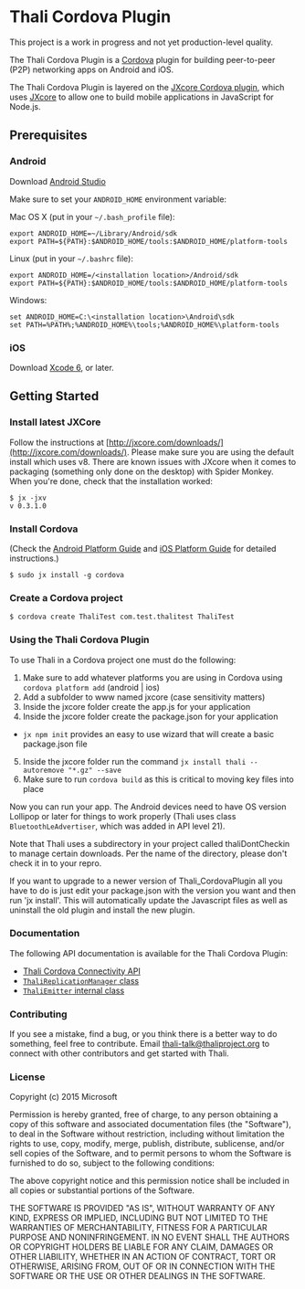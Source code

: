 # Thali Cordova Plugin

This project is a work in progress and not yet production-level quality.

The Thali Cordova Plugin is a [Cordova](http://cordova.apache.org/) plugin for building peer-to-peer (P2P) networking apps on Android and iOS.

The Thali Cordova Plugin is layered on the [JXcore Cordova plugin](https://github.com/jxcore/jxcore-cordova), which uses [JXcore](http://jxcore.com/home/) to allow one to build mobile applications in JavaScript for Node.js.  

## Prerequisites

### Android

Download [Android Studio](http://developer.android.com/sdk/index.html)

Make sure to set your `ANDROID_HOME` environment variable:

Mac OS X (put in your `~/.bash_profile` file):
```
export ANDROID_HOME=~/Library/Android/sdk
export PATH=${PATH}:$ANDROID_HOME/tools:$ANDROID_HOME/platform-tools
```

Linux (put in your `~/.bashrc` file):
```
export ANDROID_HOME=/<installation location>/Android/sdk
export PATH=${PATH}:$ANDROID_HOME/tools:$ANDROID_HOME/platform-tools
```

Windows:
```
set ANDROID_HOME=C:\<installation location>\Android\sdk
set PATH=%PATH%;%ANDROID_HOME%\tools;%ANDROID_HOME%\platform-tools
```

### iOS

Download [Xcode 6](https://developer.apple.com/xcode/), or later.

## Getting Started

### Install latest JXCore

Follow the instructions at [http://jxcore.com/downloads/](http://jxcore.com/downloads/). Please make sure you are using the default install which uses v8. There are known issues with JXcore when it comes to packaging (something only done on the desktop) with Spider Monkey. When you're done, check that the
installation worked:
```
$ jx -jxv
v 0.3.1.0
```

### Install Cordova

(Check the [Android Platform Guide](https://cordova.apache.org/docs/en/4.0.0/guide_platforms_android_index.md.html#Android%20Platform%20Guide)
and [iOS Platform Guide](https://cordova.apache.org/docs/en/4.0.0/guide_platforms_ios_index.md.html#iOS%20Platform%20Guide) for detailed instructions.)

```
$ sudo jx install -g cordova
```

### Create a Cordova project

```
$ cordova create ThaliTest com.test.thalitest ThaliTest
```

### Using the Thali Cordova Plugin

To use Thali in a Cordova project one must do the following:

1. Make sure to add whatever platforms you are using in Cordova using `cordova platform add` (android | ios)
2. Add a subfolder to www named jxcore (case sensitivity matters)
3. Inside the jxcore folder create the app.js for your application
4. Inside the jxcore folder create the package.json for your application
 * `jx npm init` provides an easy to use wizard that will create a basic package.json file
5. Inside the jxcore folder run the command `jx install thali --autoremove "*.gz" --save`
6. Make sure to run `cordova build` as this is critical to moving key files into place

Now you can run your app. The Android devices need to have OS version Lollipop or later for things to work properly
(Thali uses class `BluetoothLeAdvertiser`, which was added in API level 21).

Note that Thali uses a subdirectory in your project called thaliDontCheckin to manage certain downloads. Per the name of the directory, please don't check it in to your repro.

If you want to upgrade to a newer version of Thali_CordovaPlugin all you have to do is just edit your package.json 
with the version you want and then run 'jx install'. This will automatically update the Javascript files as well 
as uninstall the old plugin and install the new plugin.

### Documentation

The following API documentation is available for the Thali Cordova Plugin:
- [Thali Cordova Connectivity API](doc/api/connectivity.md)
- [`ThaliReplicationManager` class](doc/api/thalireplicationmanager.md)
- [`ThaliEmitter` internal class](doc/api/thaliemitter.md)

### Contributing

If you see a mistake, find a bug, or you think there is a better way to do something, feel free to contribute.
Email [thali-talk@thaliproject.org](mailto:thali-talk@thaliproject.org) to connect with other contributors and
get started with Thali.

### License

Copyright (c) 2015 Microsoft

Permission is hereby granted, free of charge, to any person obtaining a copy of this software and associated documentation files (the "Software"), to deal in the Software without restriction, including without limitation the rights to use, copy, modify, merge, publish, distribute, sublicense, and/or sell copies of the Software, and to permit persons to whom the Software is furnished to do so, subject to the following conditions:

The above copyright notice and this permission notice shall be included in all copies or substantial portions of the Software.

THE SOFTWARE IS PROVIDED "AS IS", WITHOUT WARRANTY OF ANY KIND, EXPRESS OR IMPLIED, INCLUDING BUT NOT LIMITED TO THE WARRANTIES OF MERCHANTABILITY, FITNESS FOR A PARTICULAR PURPOSE AND NONINFRINGEMENT. IN NO EVENT SHALL THE AUTHORS OR COPYRIGHT HOLDERS BE LIABLE FOR ANY CLAIM, DAMAGES OR OTHER LIABILITY, WHETHER IN AN ACTION OF CONTRACT, TORT OR OTHERWISE, ARISING FROM, OUT OF OR IN CONNECTION WITH THE SOFTWARE OR THE USE OR OTHER DEALINGS IN THE SOFTWARE.
